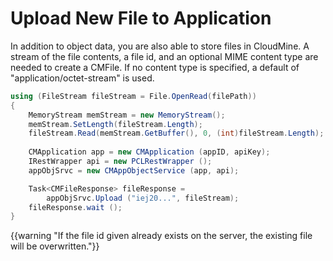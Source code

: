 # Upload New File to Application

In addition to object data, you are also able to store files in CloudMine. A stream of the file contents, a file id, and an optional MIME content type are needed to create a CMFile. If no content type is specified, a default of "application/octet-stream" is used.

```csharp
using (FileStream fileStream = File.OpenRead(filePath))
{
    MemoryStream memStream = new MemoryStream();
    memStream.SetLength(fileStream.Length);
    fileStream.Read(memStream.GetBuffer(), 0, (int)fileStream.Length);
    
    CMApplication app = new CMApplication (appID, apiKey);
	IRestWrapper api = new PCLRestWrapper ();
	appObjSrvc = new CMAppObjectService (app, api);

	Task<CMFileResponse> fileResponse = 
   		appObjSrvc.Upload ("iej20...", fileStream);
	fileResponse.wait ();
}
```

{{warning "If the file id given already exists on the server, the existing file will be overwritten."}}
